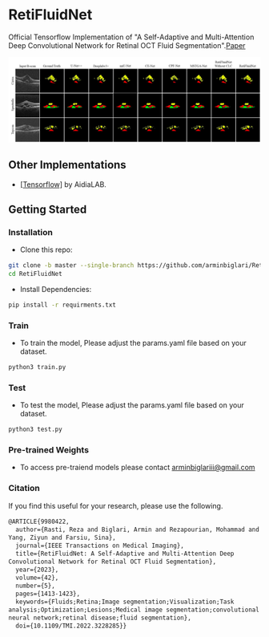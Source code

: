 # RetiFluidNet
Official Tensorflow Implementation of "A Self-Adaptive and Multi-Attention Deep Convolutional Network for Retinal OCT Fluid Segmentation".[Paper](https://ieeexplore.ieee.org/abstract/document/9980422) 


<img src='imgs/1.png' width=850>  


## Other Implementations
- [[Tensorflow]](https://github.com/aidialab/RetiFluidNet) by AidiaLAB.



## Getting Started ###
### Installation
- Clone this repo:
```bash
git clone -b master --single-branch https://github.com/arminbiglari/RetiFluidNet.git
cd RetiFluidNet
```

- Install Dependencies:
```bash
pip install -r requirments.txt
```



### Train
- To train the model, Please adjust the params.yaml file based on your dataset.
```bash
python3 train.py
```
### Test
- To test the model, Please adjust the params.yaml file based on your dataset.
```bash
python3 test.py
```

### Pre-trained Weights
- To access pre-traiend models please contact arminbiglariii@gmail.com



### Citation

If you find this useful for your research, please use the following.

```
@ARTICLE{9980422,
  author={Rasti, Reza and Biglari, Armin and Rezapourian, Mohammad and Yang, Ziyun and Farsiu, Sina},
  journal={IEEE Transactions on Medical Imaging}, 
  title={RetiFluidNet: A Self-Adaptive and Multi-Attention Deep Convolutional Network for Retinal OCT Fluid Segmentation}, 
  year={2023},
  volume={42},
  number={5},
  pages={1413-1423},
  keywords={Fluids;Retina;Image segmentation;Visualization;Task analysis;Optimization;Lesions;Medical image segmentation;convolutional neural network;retinal disease;fluid segmentation},
  doi={10.1109/TMI.2022.3228285}}


